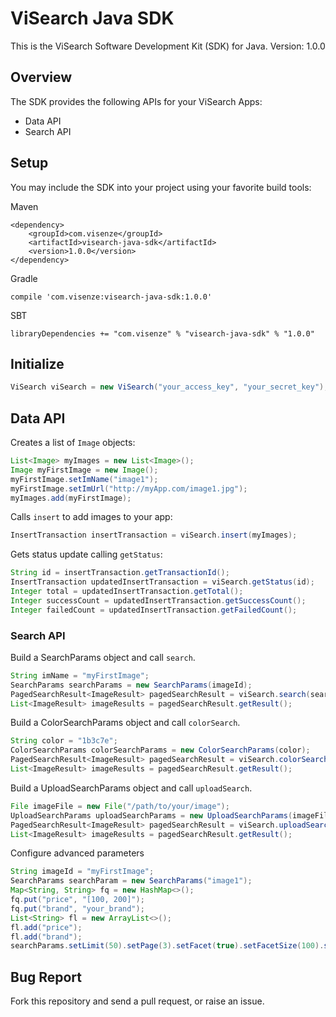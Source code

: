 ViSearch Java SDK
===========

This is the ViSearch Software Development Kit (SDK) for Java.
Version: 1.0.0

## Overview
The SDK provides the following APIs for your ViSearch Apps:

* Data API
* Search API

## Setup
You may include the SDK into your project using your favorite build tools:

Maven
```
<dependency>
    <groupId>com.visenze</groupId>
    <artifactId>visearch-java-sdk</artifactId>
    <version>1.0.0</version>
</dependency>
```

Gradle
```
compile 'com.visenze:visearch-java-sdk:1.0.0'
```

SBT
```
libraryDependencies += "com.visenze" % "visearch-java-sdk" % "1.0.0"
```

## Initialize
```java
ViSearch viSearch = new ViSearch("your_access_key", "your_secret_key");
```

## Data API
Creates a list of ```Image``` objects:
```java
List<Image> myImages = new List<Image>();
Image myFirstImage = new Image();
myFirstImage.setImName("image1");
myFirstImage.setImUrl("http://myApp.com/image1.jpg");
myImages.add(myFirstImage);
```

Calls ```insert``` to add images to your app:
```java
InsertTransaction insertTransaction = viSearch.insert(myImages);
```

Gets status update calling ```getStatus```:
```java
String id = insertTransaction.getTransactionId();
InsertTransaction updatedInsertTransaction = viSearch.getStatus(id);
Integer total = updatedInsertTransaction.getTotal();
Integer successCount = updatedInsertTransaction.getSuccessCount();
Integer failedCount = updatedInsertTransaction.getFailedCount();
```

### Search API
Build a SearchParams object and call ``search``.
```java
String imName = "myFirstImage";
SearchParams searchParams = new SearchParams(imageId);
PagedSearchResult<ImageResult> pagedSearchResult = viSearch.search(searchParam);
List<ImageResult> imageResults = pagedSearchResult.getResult();
```

Build a ColorSearchParams object and call ``colorSearch``.
```java
String color = "1b3c7e";
ColorSearchParams colorSearchParams = new ColorSearchParams(color);
PagedSearchResult<ImageResult> pagedSearchResult = viSearch.colorSearch(colorSearchParams);
List<ImageResult> imageResults = pagedSearchResult.getResult();
```

Build a UploadSearchParams object and call ``uploadSearch``.
```java
File imageFile = new File("/path/to/your/image");
UploadSearchParams uploadSearchParams = new UploadSearchParams(imageFile);
PagedSearchResult<ImageResult> pagedSearchResult = viSearch.uploadSearch(uploadSearchParams);
List<ImageResult> imageResults = pagedSearchResult.getResult();
```

Configure advanced parameters
```java
String imageId = "myFirstImage";
SearchParams searchParam = new SearchParams("image1");
Map<String, String> fq = new HashMap<>();
fq.put("price", "[100, 200]");
fq.put("brand", "your_brand");
List<String> fl = new ArrayList<>();
fl.add("price");
fl.add("brand");
searchParams.setLimit(50).setPage(3).setFacet(true).setFacetSize(100).setScore(true).setFq(fq).setFl(fl).setQueryInfo(true);
```

## Bug Report
Fork this repository and send a pull request, or raise an issue.